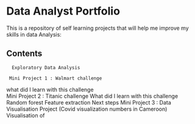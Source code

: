 # Data Analyst Portfolio
This is a repository of self learning projects that will help me improve my skills in data Analysis:

 ## Contents 
      Exploratory Data Analysis
      
     Mini Project 1 : Walmart challenge 
what did I learn with this challenge      
     Mini Project 2 : Titanic challenge 
What did I learn with this challenge
Random forest
Feature extraction 
Next steps
    Mini Project 3  : Data Visualisation Project (Covid visualization numbers in Cameroon)
Visualisation of 
